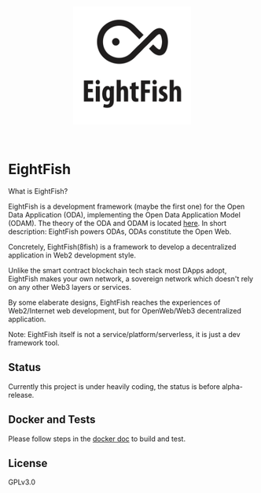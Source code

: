 <br/>
<p align="center">
<a href=" " target="_blank">
<img src="https://github.com/eightfish-org/eightfish_assets/blob/c101e136bf5cf253b54dd955b787fa12b61f6974/logo_for_lightbg.png" width="240" alt="eightfish logo">
</a >
</p >
<br/>

# EightFish

What is EightFish?

EightFish is a development framework (maybe the first one) for the Open Data Application (ODA), implementing the Open Data Application Model (ODAM). The theory of the ODA and ODAM is located [here](https://medium.com/@daogangtang/the-road-to-open-web-b684879a5571). In short description: EightFish powers ODAs, ODAs constitute the Open Web.

Concretely, EightFish(8fish) is a framework to develop a decentralized application in Web2 development style.

Unlike the smart contract blockchain tech stack most DApps adopt, EightFish makes your own network, a sovereign network which doesn't rely on any other Web3 layers or services.

By some elaberate designs, EightFish reaches the experiences of Web2/Internet web development, but for OpenWeb/Web3 decentralized application.

Note: EightFish itself is not a service/platform/serverless, it is just a dev framework tool.

## Status

Currently this project is under heavily coding, the status is before alpha-release.

## Docker and Tests

Please follow steps in the [docker doc](https://github.com/eightfish-org/eightfish/blob/master/docs/docker.md) to build and test.


## License

GPLv3.0
